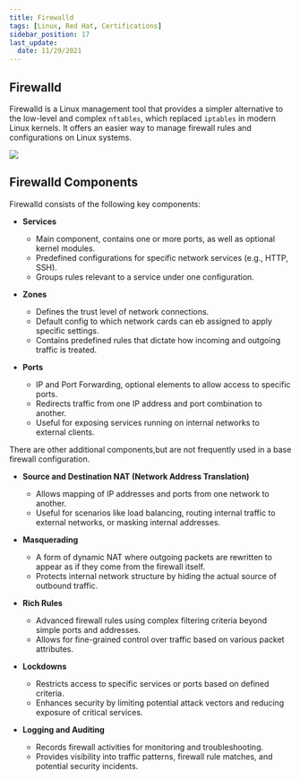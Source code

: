 ```yaml
---
title: Firewalld
tags: [Linux, Red Hat, Certifications]
sidebar_position: 17
last_update:
  date: 11/29/2021
---
```


## Firewalld

Firewalld is a Linux management tool that provides a simpler alternative to the low-level and complex `nftables`, which replaced `iptables` in modern Linux kernels. It offers an easier way to manage firewall rules and configurations on Linux systems.

![](/img/docs/sv-fw.png)


## Firewalld Components

Firewalld consists of the following key components:

- **Services**
   - Main component, contains one or more ports, as well as optional kernel modules.
   - Predefined configurations for specific network services (e.g., HTTP, SSH).
   - Groups rules relevant to a service under one configuration.

- **Zones**
   - Defines the trust level of network connections.
   - Default config to which network cards can eb assigned to apply specific settings.
   - Contains predefined rules that dictate how incoming and outgoing traffic is treated.

- **Ports** 
   - IP and Port Forwarding, optional elements to allow access to specific ports.
   - Redirects traffic from one IP address and port combination to another.
   - Useful for exposing services running on internal networks to external clients.

There are other additional components,but are not frequently used in a base firewall configuration. 

- **Source and Destination NAT (Network Address Translation)**
   - Allows mapping of IP addresses and ports from one network to another.
   - Useful for scenarios like load balancing, routing internal traffic to external networks, or masking internal addresses.


- **Masquerading**
   - A form of dynamic NAT where outgoing packets are rewritten to appear as if they come from the firewall itself.
   - Protects internal network structure by hiding the actual source of outbound traffic.

- **Rich Rules**
   - Advanced firewall rules using complex filtering criteria beyond simple ports and addresses.
   - Allows for fine-grained control over traffic based on various packet attributes.

- **Lockdowns**
   - Restricts access to specific services or ports based on defined criteria.
   - Enhances security by limiting potential attack vectors and reducing exposure of critical services.

- **Logging and Auditing**
   - Records firewall activities for monitoring and troubleshooting.
   - Provides visibility into traffic patterns, firewall rule matches, and potential security incidents.

